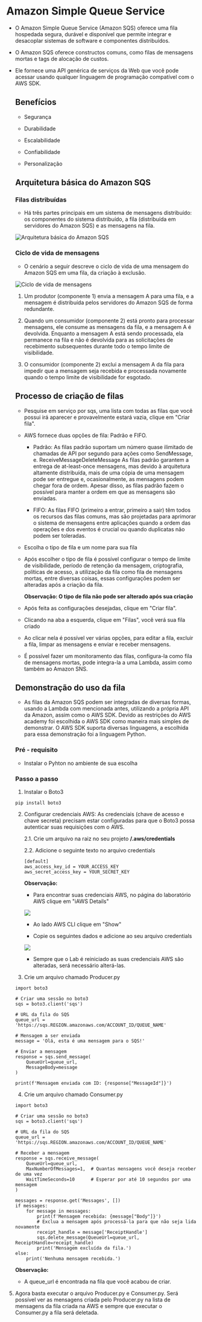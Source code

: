 # Amazon Simple Queue Service

- O Amazon Simple Queue Service (Amazon SQS) oferece uma fila hospedada segura, durável e disponível que permite integrar e desacoplar sistemas de software e componentes distribuídos.

- O Amazon SQS oferece constructos comuns, como filas de mensagens mortas e tags de alocação de custos.

- Ele fornece uma API genérica de serviços da Web que você pode acessar usando qualquer linguagem de programação compatível com o AWS SDK.

    ## Benefícios

    - Segurança

    - Durabilidade

    - Escalabilidade

    - Confiabilidade

    - Personalização

    ## Arquitetura básica do Amazon SQS

    ### Filas distribuídas 

    - Há três partes principais em um sistema de mensagens distribuído: os componentes do sistema distribuído, a fila (distribuída em servidores do Amazon SQS) e as mensagens na fila.

    ![Arquitetura básica do Amazon SQS](arquitetura.jpg)

    ### Ciclo de vida de mensagens

    - O cenário a seguir descreve o ciclo de vida de uma mensagem do Amazon SQS em uma fila, da criação à exclusão.

    ![Ciclo de vida de mensagens](ciclo.jpg)

    1. Um produtor (componente 1) envia a mensagem A para uma fila, e a mensagem é distribuída pelos servidores do Amazon SQS de forma redundante.

    2. Quando um consumidor (componente 2) está pronto para processar mensagens, ele consume as mensagens da fila, e a mensagem A é devolvida. Enquanto a mensagem A está sendo processada, ela permanece na fila e não é devolvida para as solicitações de recebimento subsequentes durante todo o tempo limite de visibilidade.

    3. O consumidor (componente 2) exclui a mensagem A da fila para impedir que a mensagem seja recebida e processada novamente quando o tempo limite de visibilidade for esgotado.

    ## Processo de criação de filas

    - Pesquise em serviço por sqs, uma lista com todas as filas que você possui irá aparecer e provavelmente estará vazia, clique em "Criar fila".

    - AWS fornece duas opções de fila: Padrão e FIFO.

        - Padrão: As filas padrão suportam um número quase ilimitado de chamadas de API por segundo para ações como SendMessage, e. ReceiveMessageDeleteMessage As filas padrão garantem a entrega de at-least-once mensagens, mas devido à arquitetura altamente distribuída, mais de uma cópia de uma mensagem pode ser entregue e, ocasionalmente, as mensagens podem chegar fora de ordem. Apesar disso, as filas padrão fazem o possível para manter a ordem em que as mensagens são enviadas.

        - FIFO: As filas FIFO (primeiro a entrar, primeiro a sair) têm todos os recursos das filas comuns, mas são projetadas para aprimorar o sistema de mensagens entre aplicações quando a ordem das operações e dos eventos é crucial ou quando duplicatas não podem ser toleradas.

    - Escolha o tipo de fila e um nome para sua fila

    - Após escolher o tipo de fila é possível configurar o tempo de limite de visibilidade, período de retenção da mensagem, criptografia, políticas de acesso, a utilização da fila como fila de mensagens mortas, entre diversas coisas, essas configurações podem ser alteradas após a criação da fila.

        **Observação: O tipo de fila não pode ser alterado após sua criação**

    - Após feita as configurações desejadas, clique em "Criar fila".

    - Clicando na aba a esquerda, clique em "Filas", você verá sua fila criado

    - Ao clicar nela é possível ver várias opções, para editar a fila, excluir a fila, limpar as mensagens e enviar e receber mensagens.

    - É possível fazer um monitoramento das filas, configura-la como fila de mensagens mortas, pode integra-la a uma Lambda, assim como também ao Amazon SNS.

    ## Demonstração do uso da fila

    - As filas da Amazon SQS podem ser integradas de diversas formas, usando a Lambda com mencionada antes, utilizando a própria API da Amazon, assim como o AWS SDK. Devido as restrições do AWS academy foi escolhida o AWS SDK como maneira mais simples de demonstrar. O AWS SDK suporta diversas linguagens, a escolhida para essa demonstração foi a linguagem Python.

    ### Pré - requisito

    - Instalar o Pyhton no ambiente de sua escolha

    ### Passo a passo

    1. Instalar o Boto3
    ````
    pip install boto3
    ````
    2. Configurar credenciais AWS: As credenciais (chave de acesso e chave secreta) precisam estar configuradas para que o Boto3 possa autenticar suas requisições com o AWS.
    
        2.1. Crie um arquivo na raiz no seu projeto **/.aws/credentials**
        
        2.2. Adicione o seguinte texto no arquivo credentials
        ````
        [default]
        aws_access_key_id = YOUR_ACCESS_KEY
        aws_secret_access_key = YOUR_SECRET_KEY
        ````
        **Observação:**
        - Para encontrar suas credenciais AWS, no página do laboratório AWS clique em "iAWS Details"

        ![](lab.jpg)

        - Ao lado AWS CLI clique em "Show"

        - Copie os seguintes dados e adicione ao seu arquivo credentials

        ![](credentials.jpg)

        - Sempre que o Lab é reiniciado as suas credenciais AWS são alteradas, será necessário alterá-las.

    3. Crie um arquivo chamado Producer.py
    ````
    import boto3

    # Criar uma sessão no boto3
    sqs = boto3.client('sqs')

    # URL da fila do SQS
    queue_url = 'https://sqs.REGION.amazonaws.com/ACCOUNT_ID/QUEUE_NAME'

    # Mensagem a ser enviada
    message = 'Olá, esta é uma mensagem para o SQS!'

    # Enviar a mensagem
    response = sqs.send_message(
        QueueUrl=queue_url,
        MessageBody=message
    )

    print(f'Mensagem enviada com ID: {response["MessageId"]}')
    ````

    4. Crie um arquivo chamado Consumer.py
    ````
    import boto3

    # Criar uma sessão no boto3
    sqs = boto3.client('sqs')

    # URL da fila do SQS
    queue_url = 'https://sqs.REGION.amazonaws.com/ACCOUNT_ID/QUEUE_NAME'

    # Receber a mensagem
    response = sqs.receive_message(
        QueueUrl=queue_url,
        MaxNumberOfMessages=1,  # Quantas mensagens você deseja receber de uma vez
        WaitTimeSeconds=10      # Esperar por até 10 segundos por uma mensagem
    )

    messages = response.get('Messages', [])
    if messages:
        for message in messages:
            print(f'Mensagem recebida: {message["Body"]}')
            # Exclua a mensagem após processá-la para que não seja lida novamente
            receipt_handle = message['ReceiptHandle']
            sqs.delete_message(QueueUrl=queue_url, ReceiptHandle=receipt_handle)
            print('Mensagem excluída da fila.')
    else:
        print('Nenhuma mensagem recebida.')
    ````

    **Observação:**

    - A queue_url é encontrada na fila que você acabou de criar.

5. Agora basta executar o arquivo Producer.py e Consumer.py. Será possível ver as mensagens criada pelo Producer.py na lista de mensagens da fila criada na AWS e sempre que executar o Consumer.py a fila será deletada.




